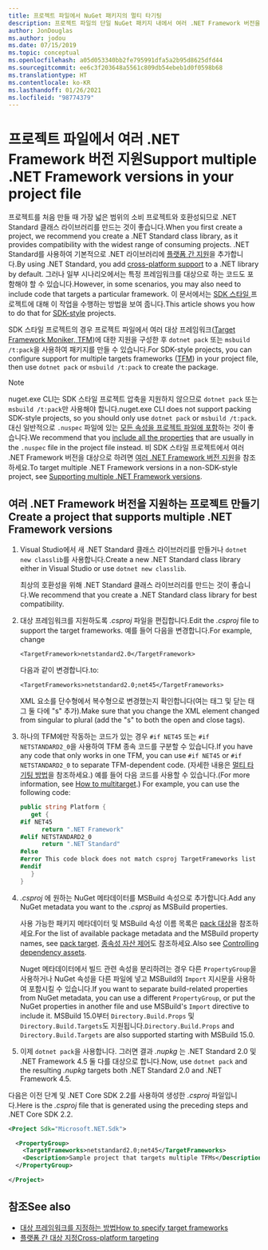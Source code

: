 ```yaml
---
title: 프로젝트 파일에서 NuGet 패키지의 멀티 타기팅
description: 프로젝트 파일의 단일 NuGet 패키지 내에서 여러 .NET Framework 버전을 대상으로 하는 다양한 방법에 대한 설명입니다.
author: JonDouglas
ms.author: jodou
ms.date: 07/15/2019
ms.topic: conceptual
ms.openlocfilehash: a05d053340bb2fe795991dfa5a2b95d8625dfd44
ms.sourcegitcommit: ee6c3f203648a5561c809db54ebeb1d0f0598b68
ms.translationtype: HT
ms.contentlocale: ko-KR
ms.lasthandoff: 01/26/2021
ms.locfileid: "98774379"
---
```

# <a name="support-multiple-net-framework-versions-in-your-project-file"></a><span data-ttu-id="e51fa-103">프로젝트 파일에서 여러 .NET Framework 버전 지원</span><span class="sxs-lookup"><span data-stu-id="e51fa-103">Support multiple .NET Framework versions in your project file</span></span>

<span data-ttu-id="e51fa-104">프로젝트를 처음 만들 때 가장 넓은 범위의 소비 프로젝트와 호환성되므로 .NET Standard 클래스 라이브러리를 만드는 것이 좋습니다.</span><span class="sxs-lookup"><span data-stu-id="e51fa-104">When you first create a project, we recommend you create a .NET Standard class library, as it provides compatibility with the widest range of consuming projects.</span></span> <span data-ttu-id="e51fa-105">.NET Standard를 사용하여 기본적으로 .NET 라이브러리에 [플랫폼 간 지원](/dotnet/standard/library-guidance/cross-platform-targeting)을 추가합니다.</span><span class="sxs-lookup"><span data-stu-id="e51fa-105">By using .NET Standard, you add [cross-platform support](/dotnet/standard/library-guidance/cross-platform-targeting) to a .NET library by default.</span></span> <span data-ttu-id="e51fa-106">그러나 일부 시나리오에서는 특정 프레임워크를 대상으로 하는 코드도 포함해야 할 수 있습니다.</span><span class="sxs-lookup"><span data-stu-id="e51fa-106">However, in some scenarios, you may also need to include code that targets a particular framework.</span></span> <span data-ttu-id="e51fa-107">이 문서에서는 [SDK 스타일 ](../resources/check-project-format.md) 프로젝트에 대해 이 작업을 수행하는 방법을 보여 줍니다.</span><span class="sxs-lookup"><span data-stu-id="e51fa-107">This article shows you how to do that for [SDK-style](../resources/check-project-format.md) projects.</span></span>

<span data-ttu-id="e51fa-108">SDK 스타일 프로젝트의 경우 프로젝트 파일에서 여러 대상 프레임워크([Target Framework Moniker, TFM](/dotnet/standard/frameworks))에 대한 지원을 구성한 후 `dotnet pack` 또는 `msbuild /t:pack`을 사용하여 패키지를 만들 수 있습니다.</span><span class="sxs-lookup"><span data-stu-id="e51fa-108">For SDK-style projects, you can configure support for multiple targets frameworks ([TFM](/dotnet/standard/frameworks)) in your project file, then use `dotnet pack` or `msbuild /t:pack` to create the package.</span></span>

> [!NOTE]
> <span data-ttu-id="e51fa-109">nuget.exe CLI는 SDK 스타일 프로젝트 압축을 지원하지 않으므로 `dotnet pack` 또는 `msbuild /t:pack`만 사용해야 합니다.</span><span class="sxs-lookup"><span data-stu-id="e51fa-109">nuget.exe CLI does not support packing SDK-style projects, so you should only use `dotnet pack` or `msbuild /t:pack`.</span></span> <span data-ttu-id="e51fa-110">대신 일반적으로 `.nuspec` 파일에 있는 [모든 속성을 프로젝트 파일에 포함](../reference/msbuild-targets.md#pack-target)하는 것이 좋습니다.</span><span class="sxs-lookup"><span data-stu-id="e51fa-110">We recommend that you [include all the properties](../reference/msbuild-targets.md#pack-target) that are usually in the `.nuspec` file in the project file instead.</span></span> <span data-ttu-id="e51fa-111">비 SDK 스타일 프로젝트에서 여러 .NET Framework 버전을 대상으로 하려면 [여러 .NET Framework 버전 지원](supporting-multiple-target-frameworks.md)을 참조하세요.</span><span class="sxs-lookup"><span data-stu-id="e51fa-111">To target multiple .NET Framework versions in a non-SDK-style project, see [Supporting multiple .NET Framework versions](supporting-multiple-target-frameworks.md).</span></span>

## <a name="create-a-project-that-supports-multiple-net-framework-versions"></a><span data-ttu-id="e51fa-112">여러 .NET Framework 버전을 지원하는 프로젝트 만들기</span><span class="sxs-lookup"><span data-stu-id="e51fa-112">Create a project that supports multiple .NET Framework versions</span></span>

1. <span data-ttu-id="e51fa-113">Visual Studio에서 새 .NET Standard 클래스 라이브러리를 만들거나 `dotnet new classlib`를 사용합니다.</span><span class="sxs-lookup"><span data-stu-id="e51fa-113">Create a new .NET Standard class library either in Visual Studio or use `dotnet new classlib`.</span></span>

   <span data-ttu-id="e51fa-114">최상의 호환성을 위해 .NET Standard 클래스 라이브러리를 만드는 것이 좋습니다.</span><span class="sxs-lookup"><span data-stu-id="e51fa-114">We recommend that you create a .NET Standard class library for best compatibility.</span></span>

2. <span data-ttu-id="e51fa-115">대상 프레임워크를 지원하도록 *.csproj* 파일을 편집합니다.</span><span class="sxs-lookup"><span data-stu-id="e51fa-115">Edit the *.csproj* file to support the target frameworks.</span></span> <span data-ttu-id="e51fa-116">예를 들어 다음을 변경합니다.</span><span class="sxs-lookup"><span data-stu-id="e51fa-116">For example, change</span></span>
   
   `<TargetFramework>netstandard2.0</TargetFramework>`
   
   <span data-ttu-id="e51fa-117">다음과 같이 변경합니다.</span><span class="sxs-lookup"><span data-stu-id="e51fa-117">to:</span></span>
   
   `<TargetFrameworks>netstandard2.0;net45</TargetFrameworks>`

   <span data-ttu-id="e51fa-118">XML 요소를 단수형에서 복수형으로 변경했는지 확인합니다(여는 태그 및 닫는 태그 둘 다에 "s" 추가).</span><span class="sxs-lookup"><span data-stu-id="e51fa-118">Make sure that you change the XML element changed from singular to plural (add the "s" to both the open and close tags).</span></span>

3. <span data-ttu-id="e51fa-119">하나의 TFM에만 작동하는 코드가 있는 경우 `#if NET45` 또는 `#if NETSTANDARD2_0`을 사용하여 TFM 종속 코드를 구분할 수 있습니다.</span><span class="sxs-lookup"><span data-stu-id="e51fa-119">If you have any code that only works in one TFM, you can use `#if NET45` or `#if NETSTANDARD2_0` to separate TFM-dependent code.</span></span> <span data-ttu-id="e51fa-120">(자세한 내용은 [멀티 타기팅 방법](/dotnet/core/tutorials/libraries#how-to-multitarget)을 참조하세요.) 예를 들어 다음 코드를 사용할 수 있습니다.</span><span class="sxs-lookup"><span data-stu-id="e51fa-120">(For more information, see [How to multitarget](/dotnet/core/tutorials/libraries#how-to-multitarget).) For example, you can use the following code:</span></span>

   ```csharp
   public string Platform {
      get {
   #if NET45
         return ".NET Framework"
   #elif NETSTANDARD2_0
         return ".NET Standard"
   #else
   #error This code block does not match csproj TargetFrameworks list
   #endif
      }
   }
   ```

4. <span data-ttu-id="e51fa-121">*.csproj* 에 원하는 NuGet 메타데이터를 MSBuild 속성으로 추가합니다.</span><span class="sxs-lookup"><span data-stu-id="e51fa-121">Add any NuGet metadata you want to the *.csproj* as MSBuild properties.</span></span>

   <span data-ttu-id="e51fa-122">사용 가능한 패키지 메타데이터 및 MSBuild 속성 이름 목록은 [pack 대상](../reference/msbuild-targets.md#pack-target)을 참조하세요.</span><span class="sxs-lookup"><span data-stu-id="e51fa-122">For the list of available package metadata and the MSBuild property names, see [pack target](../reference/msbuild-targets.md#pack-target).</span></span> <span data-ttu-id="e51fa-123">[종속성 자산 제어](../consume-packages/package-references-in-project-files.md#controlling-dependency-assets)도 참조하세요.</span><span class="sxs-lookup"><span data-stu-id="e51fa-123">Also see [Controlling dependency assets](../consume-packages/package-references-in-project-files.md#controlling-dependency-assets).</span></span>

   <span data-ttu-id="e51fa-124">Nuget 메타데이터에서 빌드 관련 속성을 분리하려는 경우 다른 `PropertyGroup`을 사용하거나 NuGet 속성을 다른 파일에 넣고 MSBuild의 `Import` 지시문을 사용하여 포함시킬 수 있습니다.</span><span class="sxs-lookup"><span data-stu-id="e51fa-124">If you want to separate build-related properties from NuGet metadata, you can use a different `PropertyGroup`, or put the NuGet properties in another file and use MSBuild's `Import` directive to include it.</span></span> <span data-ttu-id="e51fa-125">MSBuild 15.0부터 `Directory.Build.Props` 및 `Directory.Build.Targets`도 지원됩니다.</span><span class="sxs-lookup"><span data-stu-id="e51fa-125">`Directory.Build.Props` and `Directory.Build.Targets` are also supported starting with MSBuild 15.0.</span></span>

5. <span data-ttu-id="e51fa-126">이제 `dotnet pack`을 사용합니다. 그러면 결과 *.nupkg* 는 .NET Standard 2.0 및 .NET Framework 4.5 둘 다를 대상으로 합니다.</span><span class="sxs-lookup"><span data-stu-id="e51fa-126">Now, use `dotnet pack` and the resulting *.nupkg* targets both .NET Standard 2.0 and .NET Framework 4.5.</span></span>

<span data-ttu-id="e51fa-127">다음은 이전 단계 및 .NET Core SDK 2.2를 사용하여 생성한 *.csproj* 파일입니다.</span><span class="sxs-lookup"><span data-stu-id="e51fa-127">Here is the *.csproj* file that is generated using the preceding steps and .NET Core SDK 2.2.</span></span>

```xml
<Project Sdk="Microsoft.NET.Sdk">

  <PropertyGroup>
    <TargetFrameworks>netstandard2.0;net45</TargetFrameworks>
    <Description>Sample project that targets multiple TFMs</Description>
  </PropertyGroup>

</Project>
```

## <a name="see-also"></a><span data-ttu-id="e51fa-128">참조</span><span class="sxs-lookup"><span data-stu-id="e51fa-128">See also</span></span>

* [<span data-ttu-id="e51fa-129">대상 프레임워크를 지정하는 방법</span><span class="sxs-lookup"><span data-stu-id="e51fa-129">How to specify target frameworks</span></span>](/dotnet/standard/frameworks#how-to-specify-target-frameworks)
* [<span data-ttu-id="e51fa-130">플랫폼 간 대상 지정</span><span class="sxs-lookup"><span data-stu-id="e51fa-130">Cross-platform targeting</span></span>](/dotnet/standard/library-guidance/cross-platform-targeting)
